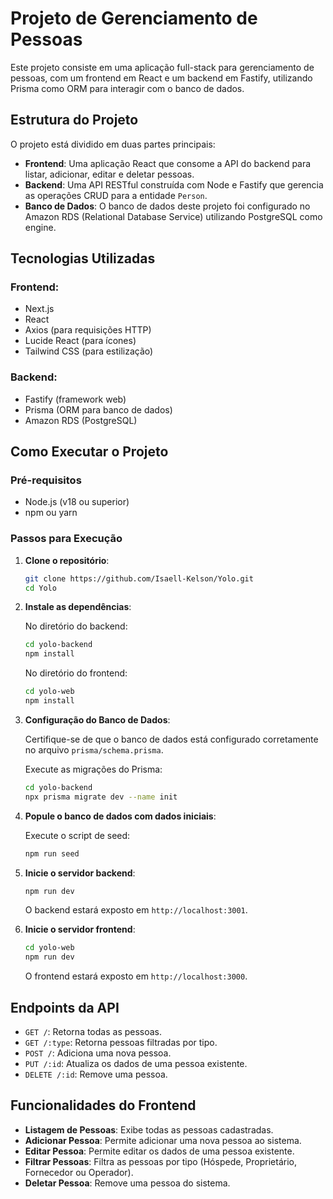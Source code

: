 # Projeto de Gerenciamento de Pessoas

Este projeto consiste em uma aplicação full-stack para gerenciamento de pessoas, com um frontend em React e um backend em Fastify, utilizando Prisma como ORM para interagir com o banco de dados.

## Estrutura do Projeto

O projeto está dividido em duas partes principais:

- **Frontend**: Uma aplicação React que consome a API do backend para listar, adicionar, editar e deletar pessoas.
- **Backend**: Uma API RESTful construída com Node e Fastify que gerencia as operações CRUD para a entidade `Person`.
- **Banco de Dados**: O banco de dados deste projeto foi configurado no Amazon RDS (Relational Database Service) utilizando PostgreSQL como engine.

## Tecnologias Utilizadas

### **Frontend**:
- Next.js
- React
- Axios (para requisições HTTP)
- Lucide React (para ícones)
- Tailwind CSS (para estilização)

### **Backend**:
- Fastify (framework web)
- Prisma (ORM para banco de dados)
- Amazon RDS (PostgreSQL)

## Como Executar o Projeto

### **Pré-requisitos**

- Node.js (v18 ou superior)
- npm ou yarn

### **Passos para Execução**

1. **Clone o repositório**:

   ```bash
   git clone https://github.com/Isaell-Kelson/Yolo.git
   cd Yolo
   ```

2. **Instale as dependências**:

   No diretório do backend:

   ```bash
   cd yolo-backend
   npm install
   ```

   No diretório do frontend:

   ```bash
   cd yolo-web
   npm install
   ```

3. **Configuração do Banco de Dados**:

   Certifique-se de que o banco de dados está configurado corretamente no arquivo `prisma/schema.prisma`.

   Execute as migrações do Prisma:

   ```bash
   cd yolo-backend
   npx prisma migrate dev --name init
   ```

4. **Popule o banco de dados com dados iniciais**:

   Execute o script de seed:

   ```bash
   npm run seed
   ```

5. **Inicie o servidor backend**:

   ```bash
   npm run dev
   ```
   O backend estará exposto em `http://localhost:3001`.

6. **Inicie o servidor frontend**:

   ```bash
   cd yolo-web
   npm run dev
   ```
   O frontend estará exposto em `http://localhost:3000`.

## **Endpoints da API**

- `GET /`: Retorna todas as pessoas.
- `GET /:type`: Retorna pessoas filtradas por tipo.
- `POST /`: Adiciona uma nova pessoa.
- `PUT /:id`: Atualiza os dados de uma pessoa existente.
- `DELETE /:id`: Remove uma pessoa.

## **Funcionalidades do Frontend**

- **Listagem de Pessoas**: Exibe todas as pessoas cadastradas.
- **Adicionar Pessoa**: Permite adicionar uma nova pessoa ao sistema.
- **Editar Pessoa**: Permite editar os dados de uma pessoa existente.
- **Filtrar Pessoas**: Filtra as pessoas por tipo (Hóspede, Proprietário, Fornecedor ou Operador).
- **Deletar Pessoa**: Remove uma pessoa do sistema.

